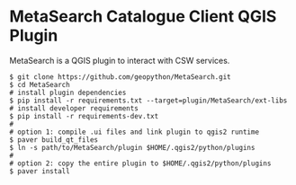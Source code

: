 MetaSearch Catalogue Client QGIS Plugin
=======================================

MetaSearch is a QGIS plugin to interact with CSW services.

```
$ git clone https://github.com/geopython/MetaSearch.git
$ cd MetaSearch
# install plugin dependencies
$ pip install -r requirements.txt --target=plugin/MetaSearch/ext-libs
# install developer requirements
$ pip install -r requirements-dev.txt
#
# option 1: compile .ui files and link plugin to qgis2 runtime
$ paver build_qt_files
$ ln -s path/to/MetaSearch/plugin $HOME/.qgis2/python/plugins
#
# option 2: copy the entire plugin to $HOME/.qgis2/python/plugins
$ paver install
```
